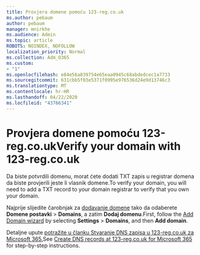 ```yaml
---
title: Provjera domene pomoću 123-reg.co.uk
ms.author: pebaum
author: pebaum
manager: mnirkhe
ms.audience: Admin
ms.topic: article
ROBOTS: NOINDEX, NOFOLLOW
localization_priority: Normal
ms.collection: Adm_O365
ms.custom:
- "1"
ms.openlocfilehash: e84e56a839754e65eaa0945c68abdedcec1a7733
ms.sourcegitcommit: 631cbb5f03e5371f0995e976536d24e9d13746c3
ms.translationtype: MT
ms.contentlocale: hr-HR
ms.lasthandoff: 04/22/2020
ms.locfileid: "43766341"
---
```

# <a name="verify-your-domain-with-123-regcouk"></a><span data-ttu-id="8df40-102">Provjera domene pomoću 123-reg.co.uk</span><span class="sxs-lookup"><span data-stu-id="8df40-102">Verify your domain with 123-reg.co.uk</span></span>

<span data-ttu-id="8df40-103">Da biste potvrdili domenu, morat ćete dodati TXT zapis u registrar domena da biste provjerili jeste li vlasnik domene.</span><span class="sxs-lookup"><span data-stu-id="8df40-103">To verify your domain, you will need to add a TXT record to your domain registrar to verify that you own your domain.</span></span> 

<span data-ttu-id="8df40-104">Najprije slijedite čarobnjak za [dodavanje domene](https://portal.office.com/adminportal/home#/Domains) tako da odaberete **Domene postavki** \> **Domains**, a zatim **Dodaj domenu**.</span><span class="sxs-lookup"><span data-stu-id="8df40-104">First, follow the [Add Domain wizard](https://portal.office.com/adminportal/home#/Domains) by selecting **Settings** \> **Domains**, and then **Add domain**.</span></span>
  
<span data-ttu-id="8df40-105">Detaljne upute [potražite u članku Stvaranje DNS zapisa u 123-reg.co.uk za Microsoft 365.](https://docs.microsoft.com/microsoft-365/admin/dns/create-dns-records-at-123-reg-co-uk)</span><span class="sxs-lookup"><span data-stu-id="8df40-105">See [Create DNS records at 123-reg.co.uk for Microsoft 365](https://docs.microsoft.com/microsoft-365/admin/dns/create-dns-records-at-123-reg-co-uk) for step-by-step instructions.</span></span>